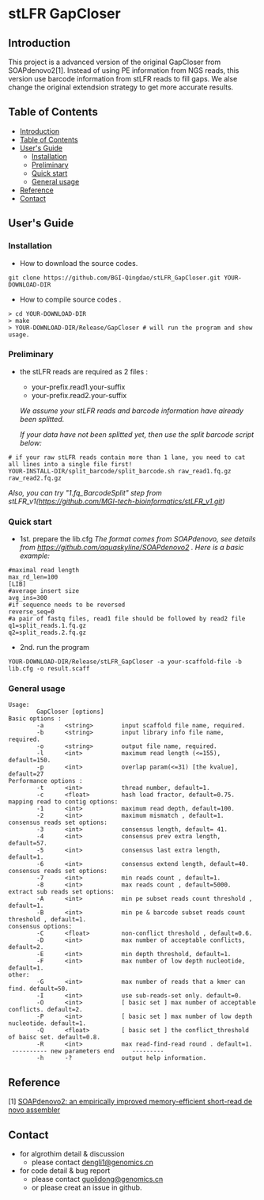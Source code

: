 # stLFR GapCloser

## <a name=intro>Introduction</a>

This project is a advanced version of the original GapCloser from SOAPdenovo2[1].
Instead of using PE information from NGS reads, this version use barcode information from stLFR reads to fill gaps.
We alse change the original extendsion strategy to get more accurate results.

## <a name=table>Table of Contents</a>

- [Introduction](#intro)
- [Table of Contents](#table)
- [User's Guide](#user-guide)
    - [Installation](#install)
    - [Preliminary](#pre)
    - [Quick start](#quick-start)
    - [General usage](#usage)
- [Reference](#ref)
- [Contact](#contact)

## <a name=user-guide>User's Guide</a>

### <a name=install>Installation</a>

- How to download the source codes.
```
git clone https://github.com/BGI-Qingdao/stLFR_GapCloser.git YOUR-DOWNLOAD-DIR
```
- How to compile source codes .
```
> cd YOUR-DOWNLOAD-DIR
> make
> YOUR-DOWNLOAD-DIR/Release/GapCloser # will run the program and show usage.
```

### <a name=pre>Preliminary</a> 

- the stLFR reads are required as 2 files :
    - your-prefix.read1.your-suffix
    - your-prefix.read2.your-suffix

  *We assume your stLFR reads and barcode information have already been splitted.*
  
  *If your data have not been splitted yet, then use the split barcode script below:*
```
# if your raw stLFR reads contain more than 1 lane, you need to cat all lines into a single file first!
YOUR-INSTALL-DIR/split_barcode/split_barcode.sh raw_read1.fq.gz raw_read2.fq.gz
```
*Also, you can try "1.fq_BarcodeSplit" step from stLFR_v1(https://github.com/MGI-tech-bioinformatics/stLFR_v1.git)*


### <a name=quick-start>Quick start</a>

- 1st. prepare the lib.cfg
*The format comes from SOAPdenovo, see details from https://github.com/aquaskyline/SOAPdenovo2 . Here is a basic example:*

```
#maximal read length
max_rd_len=100
[LIB]
#average insert size
avg_ins=300
#if sequence needs to be reversed
reverse_seq=0
#a pair of fastq files, read1 file should be followed by read2 file
q1=split_reads.1.fq.gz
q2=split_reads.2.fq.gz
```
- 2nd. run the program

```
YOUR-DOWNLOAD-DIR/Release/stLFR_GapCloser -a your-scaffold-file -b lib.cfg -o result.scaff
```

### <a name=usage>General usage</a>

```
Usage:
        GapCloser [options]
Basic options :
        -a      <string>        input scaffold file name, required.
        -b      <string>        input library info file name, required.
        -o      <string>        output file name, required.
        -l      <int>           maximum read length (<=155), default=150.
        -p      <int>           overlap param(<=31) [the kvalue], default=27
Performance options :
        -t      <int>           thread number, default=1.
        -c      <float>         hash load fractor, default=0.75.
mapping read to contig options:
        -1      <int>           maximum read depth, default=100.
        -2      <int>           maximum mismatch , default=1.
consensus reads set options:
        -3      <int>           consensus length, default= 41.
        -4      <int>           consensus prev extra length, default=57.
        -5      <int>           consensus last extra length, default=1.
        -6      <int>           consensus extend length, default=40.
consensus reads set options:
        -7      <int>           min reads count , default=1.
        -8      <int>           max reads count , default=5000.
extract sub reads set options:
        -A      <int>           min pe subset reads count threshold , default=1.
        -B      <int>           min pe & barcode subset reads count threshold , default=1.
consensus options:
        -C      <float>         non-conflict threshold , default=0.6.
        -D      <int>           max number of acceptable conflicts, default=2.
        -E      <int>           min depth threshold, default=1.
        -F      <int>           max number of low depth nucleotide, default=1.
other:
        -G      <int>           max number of reads that a kmer can find. default=50.
        -I      <int>           use sub-reads-set only. default=0.
        -O      <int>           [ basic set ] max number of acceptable conflicts. default=2.
        -P      <int>           [ basic set ] max number of low depth nucleotide. default=1.
        -Q      <float>         [ basic set ] the conflict_threshold of baisc set. default=0.8.
        -R      <int>           max read-find-read round . default=1.
 ---------- new parameters end     ---------
        -h      -?              output help information.
```


## <a name=ref>Reference</a>

[1] [SOAPdenovo2: an empirically improved memory-efficient short-read de novo assembler][11]

[11]:https://www.ncbi.nlm.nih.gov/pubmed/23587118

## <a name=contact>Contact</a>

- for algrothim detail & discussion
    - please contact dengli1@genomics.cn
- for code detail & bug report 
    - please contact guolidong@genomics.cn 
    - or please creat an issue in github.
